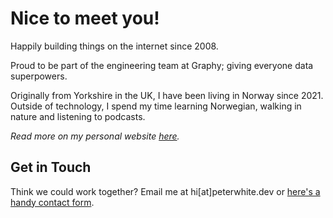 # Nice to meet you!

Happily building things on the internet since 2008.

Proud to be part of the engineering team at Graphy; giving everyone data superpowers.

Originally from Yorkshire in the UK, I have been living in Norway since 2021. Outside of technology, I spend my time learning Norwegian, walking in nature and listening to podcasts.

*Read more on my personal website [here](https://peterwhite.dev/).*

## Get in Touch

Think we could work together? Email me at hi[at]peterwhite.dev or [here's a handy contact form](https://peterwhite.dev/contact).

